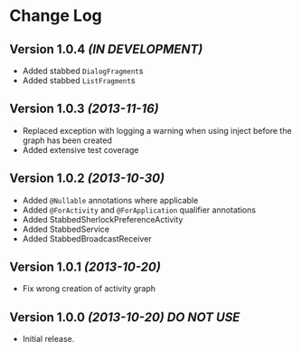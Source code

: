 Change Log
==========

Version 1.0.4 *(IN DEVELOPMENT)*
--------------------------------

* Added stabbed `DialogFragment`s
* Added stabbed `ListFragment`s

Version 1.0.3 *(2013-11-16)*
----------------------------

* Replaced exception with logging a warning when using inject before the graph has been created
* Added extensive test coverage

Version 1.0.2 *(2013-10-30)*
----------------------------

* Added `@Nullable` annotations where applicable
* Added `@ForActivity` and `@ForApplication` qualifier annotations
* Added StabbedSherlockPreferenceActivity
* Added StabbedService
* Added StabbedBroadcastReceiver

Version 1.0.1 *(2013-10-20)*
----------------------------

* Fix wrong creation of activity graph

Version 1.0.0 *(2013-10-20)* *DO NOT USE*
-----------------------------------------

* Initial release.
